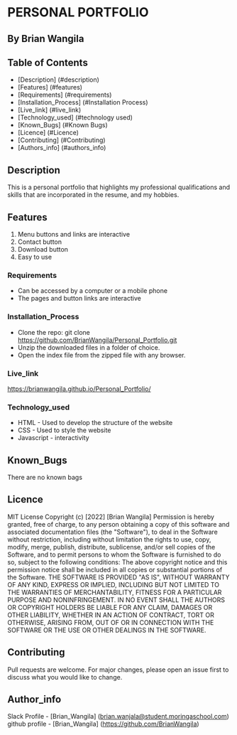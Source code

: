 # PERSONAL PORTFOLIO
## By Brian Wangila
## Table of Contents
- [Description] (#description)
- [Features] (#features)
- [Requirements] (#requirements)
- [Installation_Process] (#Installation Process)
- [Live_link] (#live_link)
- [Technology_used] (#technology used)
- [Known_Bugs] (#Known Bugs)
- [Licence] (#Licence)
- [Contributing] (#Contributing)
- [Authors_info] (#authors_info)

## Description
<p>This is a personal portfolio that highlights my professional qualifications and skills that are incorporated in the resume, and my hobbies.</p>

## Features
1. Menu buttons and links are interactive
2. Contact button
3. Download button
4. Easy to use

### Requirements
* Can be accessed by a computer or a mobile phone
* The pages and button links are interactive

### Installation_Process
* Clone the repo: git clone https://github.com/BrianWangila/Personal_Portfolio.git 
* Unzip the downloaded files in a folder of choice.
* Open the index file from the zipped file with any browser.

### Live_link
https://brianwangila.github.io/Personal_Portfolio/

### Technology_used
* HTML - Used to develop the structure of the website
* CSS - Used to style the website
* Javascript - interactivity

## Known_Bugs
There are no known bags

## Licence
MIT License
Copyright (c) [2022] [Brian Wangila]
Permission is hereby granted, free of charge, to any person obtaining a copy
of this software and associated documentation files (the "Software"), to deal
in the Software without restriction, including without limitation the rights
to use, copy, modify, merge, publish, distribute, sublicense, and/or sell
copies of the Software, and to permit persons to whom the Software is
furnished to do so, subject to the following conditions:
The above copyright notice and this permission notice shall be included in all
copies or substantial portions of the Software.
THE SOFTWARE IS PROVIDED "AS IS", WITHOUT WARRANTY OF ANY KIND, EXPRESS OR
IMPLIED, INCLUDING BUT NOT LIMITED TO THE WARRANTIES OF MERCHANTABILITY,
FITNESS FOR A PARTICULAR PURPOSE AND NONINFRINGEMENT. IN NO EVENT SHALL THE
AUTHORS OR COPYRIGHT HOLDERS BE LIABLE FOR ANY CLAIM, DAMAGES OR OTHER
LIABILITY, WHETHER IN AN ACTION OF CONTRACT, TORT OR OTHERWISE, ARISING FROM,
OUT OF OR IN CONNECTION WITH THE SOFTWARE OR THE USE OR OTHER DEALINGS IN THE
SOFTWARE.

## Contributing
Pull requests are welcome. For major changes, please open an issue first to discuss what you would like to change.

## Author_info
Slack Profile - [Brian_Wangila] (brian.wanjala@student.moringaschool.com)
github profile - [Brian_Wangila] (https://github.com/BrianWangila)